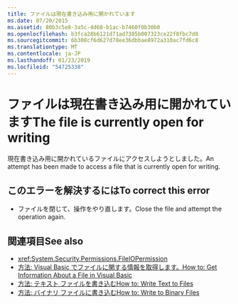 ```yaml
---
title: ファイルは現在書き込み用に開かれています
ms.date: 07/20/2015
ms.assetid: 80b3c5e8-3a5c-4d60-b1ac-b7460f0b30b0
ms.openlocfilehash: b3fca28b6121d71ad7385b007323ce22f8fbc7d8
ms.sourcegitcommit: 6b308cf6d627d78ee36dbbae8972a310ac7fd6c8
ms.translationtype: MT
ms.contentlocale: ja-JP
ms.lasthandoff: 01/23/2019
ms.locfileid: "54725338"
---
```

# <a name="the-file-is-currently-open-for-writing"></a><span data-ttu-id="4771f-102">ファイルは現在書き込み用に開かれています</span><span class="sxs-lookup"><span data-stu-id="4771f-102">The file is currently open for writing</span></span>
<span data-ttu-id="4771f-103">現在書き込み用に開かれているファイルにアクセスしようとしました。</span><span class="sxs-lookup"><span data-stu-id="4771f-103">An attempt has been made to access a file that is currently open for writing.</span></span>  
  
## <a name="to-correct-this-error"></a><span data-ttu-id="4771f-104">このエラーを解決するには</span><span class="sxs-lookup"><span data-stu-id="4771f-104">To correct this error</span></span>  
  
-   <span data-ttu-id="4771f-105">ファイルを閉じて、操作をやり直します。</span><span class="sxs-lookup"><span data-stu-id="4771f-105">Close the file and attempt the operation again.</span></span>  
  
## <a name="see-also"></a><span data-ttu-id="4771f-106">関連項目</span><span class="sxs-lookup"><span data-stu-id="4771f-106">See also</span></span>
- <xref:System.Security.Permissions.FileIOPermission>
- [<span data-ttu-id="4771f-107">方法: Visual Basic でファイルに関する情報を取得します。</span><span class="sxs-lookup"><span data-stu-id="4771f-107">How to: Get Information About a File in Visual Basic</span></span>](https://msdn.microsoft.com/library/ca0720ec-f40e-4c11-9748-0ce1685c78f0)
- [<span data-ttu-id="4771f-108">方法: テキスト ファイルを書き込む</span><span class="sxs-lookup"><span data-stu-id="4771f-108">How to: Write Text to Files</span></span>](../../visual-basic/developing-apps/programming/drives-directories-files/how-to-write-text-to-files.md)
- [<span data-ttu-id="4771f-109">方法: バイナリ ファイルに書き込む</span><span class="sxs-lookup"><span data-stu-id="4771f-109">How to: Write to Binary Files</span></span>](../../visual-basic/developing-apps/programming/drives-directories-files/how-to-write-to-binary-files.md)
